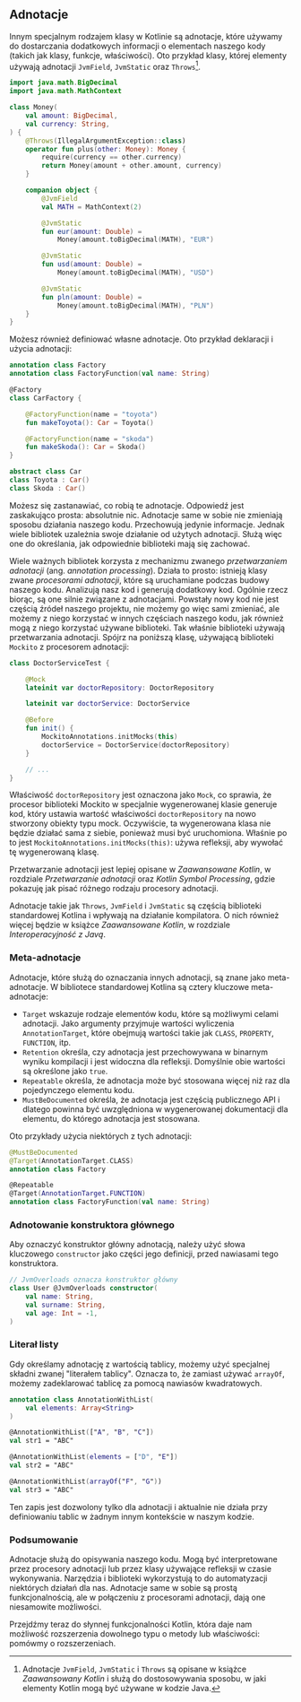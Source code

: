 ## Adnotacje

Innym specjalnym rodzajem klasy w Kotlinie są adnotacje, które używamy do dostarczania dodatkowych informacji o elementach naszego kody (takich jak klasy, funkcje, właściwości). Oto przykład klasy, której elementy używają adnotacji `JvmField`, `JvmStatic` oraz `Throws`[^16_2].

```kotlin
import java.math.BigDecimal
import java.math.MathContext

class Money(
    val amount: BigDecimal,
    val currency: String,
) {
    @Throws(IllegalArgumentException::class)
    operator fun plus(other: Money): Money {
        require(currency == other.currency)
        return Money(amount + other.amount, currency)
    }

    companion object {
        @JvmField
        val MATH = MathContext(2)

        @JvmStatic
        fun eur(amount: Double) =
            Money(amount.toBigDecimal(MATH), "EUR")

        @JvmStatic
        fun usd(amount: Double) =
            Money(amount.toBigDecimal(MATH), "USD")

        @JvmStatic
        fun pln(amount: Double) =
            Money(amount.toBigDecimal(MATH), "PLN")
    }
}
```

Możesz również definiować własne adnotacje. Oto przykład deklaracji i użycia adnotacji:

```kotlin
annotation class Factory
annotation class FactoryFunction(val name: String)

@Factory
class CarFactory {

    @FactoryFunction(name = "toyota")
    fun makeToyota(): Car = Toyota()

    @FactoryFunction(name = "skoda")
    fun makeSkoda(): Car = Skoda()
}

abstract class Car
class Toyota : Car()
class Skoda : Car()
```

Możesz się zastanawiać, co robią te adnotacje. Odpowiedź jest zaskakująco prosta: absolutnie nic. Adnotacje same w sobie nie zmieniają sposobu działania naszego kodu. Przechowują jedynie informacje. Jednak wiele bibliotek uzależnia swoje działanie od użytych adnotacji. Służą więc one do określania, jak odpowiednie biblioteki mają się zachować.

Wiele ważnych bibliotek korzysta z mechanizmu zwanego *przetwarzaniem adnotacji* (ang. *annotation processing*). Działa to prosto: istnieją klasy zwane *procesorami adnotacji*, które są uruchamiane podczas budowy naszego kodu. Analizują nasz kod i generują dodatkowy kod. Ogólnie rzecz biorąc, są one silnie związane z adnotacjami. Powstały nowy kod nie jest częścią źródeł naszego projektu, nie możemy go więc sami zmieniać, ale możemy z niego korzystać w innych częściach naszego kodu, jak również mogą z niego korzystać używane biblioteki. Tak właśnie biblioteki używają przetwarzania adnotacji. Spójrz na poniższą klasę, używającą biblioteki `Mockito` z procesorem adnotacji:

```kotlin
class DoctorServiceTest {

    @Mock
    lateinit var doctorRepository: DoctorRepository

    lateinit var doctorService: DoctorService

    @Before
    fun init() {
        MockitoAnnotations.initMocks(this)
        doctorService = DoctorService(doctorRepository)
    }

    // ...
}
```

Właściwość `doctorRepository` jest oznaczona jako `Mock`, co sprawia, że procesor biblioteki Mockito w specjalnie wygenerowanej klasie generuje kod, który ustawia wartość właściwości `doctorRepository` na nowo stworzony obiekty typu mock. Oczywiście, ta wygenerowana klasa nie będzie działać sama z siebie, ponieważ musi być uruchomiona. Właśnie po to jest `MockitoAnnotations.initMocks(this)`: używa refleksji, aby wywołać tę wygenerowaną klasę.

Przetwarzanie adnotacji jest lepiej opisane w *Zaawansowane Kotlin*, w rozdziale *Przetwarzanie adnotacji* oraz *Kotlin Symbol Processing*, gdzie pokazuję jak pisać różnego rodzaju procesory adnotacji. 

Adnotacje takie jak `Throws`, `JvmField` i `JvmStatic` są częścią biblioteki standardowej Kotlina i wpływają na działanie kompilatora. O nich również więcej będzie w książce *Zaawansowane Kotlin*, w rozdziale *Interoperacyjność z Javą*.

### Meta-adnotacje

Adnotacje, które służą do oznaczania innych adnotacji, są znane jako meta-adnotacje. W bibliotece standardowej Kotlina są cztery kluczowe meta-adnotacje:
* `Target` wskazuje rodzaje elementów kodu, które są możliwymi celami adnotacji. Jako argumenty przyjmuje wartości wyliczenia `AnnotationTarget`, które obejmują wartości takie jak `CLASS`, `PROPERTY`, `FUNCTION`, itp.
* `Retention` określa, czy adnotacja jest przechowywana w binarnym wyniku kompilacji i jest widoczna dla refleksji. Domyślnie obie wartości są określone jako `true`.
* `Repeatable` określa, że adnotacja może być stosowana więcej niż raz dla pojedynczego elementu kodu.
* `MustBeDocumented` określa, że adnotacja jest częścią publicznego API i dlatego powinna być uwzględniona w wygenerowanej dokumentacji dla elementu, do którego adnotacja jest stosowana.

Oto przykłady użycia niektórych z tych adnotacji:

```kotlin
@MustBeDocumented
@Target(AnnotationTarget.CLASS)
annotation class Factory

@Repeatable
@Target(AnnotationTarget.FUNCTION)
annotation class FactoryFunction(val name: String)
```

### Adnotowanie konstruktora głównego

Aby oznaczyć konstruktor główny adnotacją, należy użyć słowa kluczowego `constructor` jako części jego definicji, przed nawiasami tego konstruktora.

```kotlin
// JvmOverloads oznacza konstruktor główny
class User @JvmOverloads constructor(
    val name: String,
    val surname: String,
    val age: Int = -1,
)
```

### Literał listy

Gdy określamy adnotację z wartością tablicy, możemy użyć specjalnej składni zwanej "literałem tablicy". Oznacza to, że zamiast używać `arrayOf`, możemy zadeklarować tablicę za pomocą nawiasów kwadratowych.

```kotlin
annotation class AnnotationWithList(
    val elements: Array<String>
)

@AnnotationWithList(["A", "B", "C"])
val str1 = "ABC"

@AnnotationWithList(elements = ["D", "E"])
val str2 = "ABC"

@AnnotationWithList(arrayOf("F", "G"))
val str3 = "ABC"
```

Ten zapis jest dozwolony tylko dla adnotacji i aktualnie nie działa przy definiowaniu tablic w żadnym innym kontekście w naszym kodzie.

### Podsumowanie

Adnotacje służą do opisywania naszego kodu. Mogą być interpretowane przez procesory adnotacji lub przez klasy używające refleksji w czasie wykonywania. Narzędzia i biblioteki wykorzystują to do automatyzacji niektórych działań dla nas. Adnotacje same w sobie są prostą funkcjonalnością, ale w połączeniu z procesorami adnotacji, dają one niesamowite możliwości.

Przejdźmy teraz do słynnej funkcjonalności Kotlin, która daje nam możliwość rozszerzenia dowolnego typu o metody lub właściwości: pomówmy o rozszerzeniach.

[^16_2]: Adnotacje `JvmField`, `JvmStatic` i `Throws` są opisane w książce *Zaawansowany Kotlin* i służą do dostosowywania sposobu, w jaki elementy Kotlin mogą być używane w kodzie Java.
